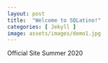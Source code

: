 ```yaml
---
layout: post
title:  "Welcome to SQLatino!"
categories: [ Jekyll ]
image: assets/images/demo1.jpg
---
```

Official Site Summer 2020
